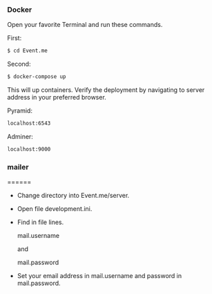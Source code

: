 ### Docker ###

Open your favorite Terminal and run these commands.

First:
```sh
$ cd Event.me
```

Second:
```sh
$ docker-compose up
```

This will up containers.
Verify the deployment by navigating to server address in your preferred browser.

Pyramid:
```sh
localhost:6543
```

Adminer:
```sh
localhost:9000
```


### mailer ###
======

- Change directory into Event.me/server.

- Open file development.ini.

- Find in file lines.
    
    mail.username  
    
  and

    mail.password 

- Set your email address in mail.username and password in mail.password.

